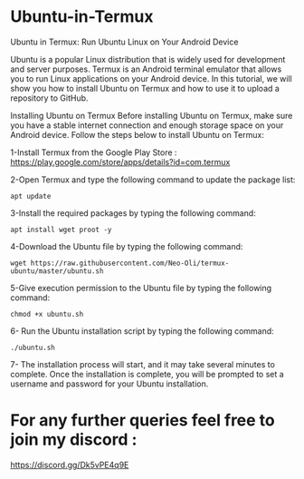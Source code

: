 # Ubuntu-in-Termux
Ubuntu in Termux: Run Ubuntu Linux on Your Android Device

Ubuntu is a popular Linux distribution that is widely used for development and server purposes. Termux is an Android terminal emulator that allows you to run Linux applications on your Android device. In this tutorial, we will show you how to install Ubuntu on Termux and how to use it to upload a repository to GitHub.

Installing Ubuntu on Termux
Before installing Ubuntu on Termux, make sure you have a stable internet connection and enough storage space on your Android device. Follow the steps below to install Ubuntu on Termux:

1-Install Termux from the Google Play Store :
https://play.google.com/store/apps/details?id=com.termux

2-Open Termux and type the following command to update the package list:
```console
apt update
```

3-Install the required packages by typing the following command:
```console
apt install wget proot -y
```

4-Download the Ubuntu file by typing the following command:
```console
wget https://raw.githubusercontent.com/Neo-Oli/termux-ubuntu/master/ubuntu.sh
```

5-Give execution permission to the Ubuntu file by typing the following command:
```console
chmod +x ubuntu.sh
```

6- Run the Ubuntu installation script by typing the following command:
```console
./ubuntu.sh
```

7- The installation process will start, and it may take several minutes to complete. Once the installation is complete, you will be prompted to set a username and password for your Ubuntu installation.

# For any further queries feel free to join my discord :
https://discord.gg/Dk5vPE4q9E
